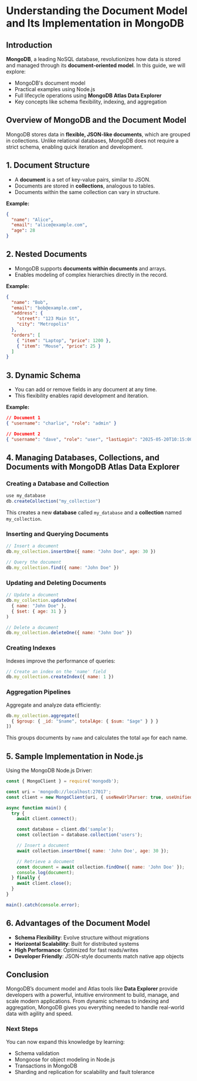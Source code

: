 
# Understanding the Document Model and Its Implementation in MongoDB

## Introduction

**MongoDB**, a leading NoSQL database, revolutionizes how data is stored and managed through its **document-oriented model**. In this guide, we will explore:

* MongoDB's document model
* Practical examples using Node.js
* Full lifecycle operations using **MongoDB Atlas Data Explorer**
* Key concepts like schema flexibility, indexing, and aggregation

## Overview of MongoDB and the Document Model

MongoDB stores data in **flexible, JSON-like documents**, which are grouped in collections. Unlike relational databases, MongoDB does not require a strict schema, enabling quick iteration and development.

## 1. Document Structure

* A **document** is a set of key-value pairs, similar to JSON.
* Documents are stored in **collections**, analogous to tables.
* Documents within the same collection can vary in structure.

**Example:**

```json
{
  "name": "Alice",
  "email": "alice@example.com",
  "age": 28
}
```

## 2. Nested Documents

* MongoDB supports **documents within documents** and arrays.
* Enables modeling of complex hierarchies directly in the record.

**Example:**

```json
{
  "name": "Bob",
  "email": "bob@example.com",
  "address": {
    "street": "123 Main St",
    "city": "Metropolis"
  },
  "orders": [
    { "item": "Laptop", "price": 1200 },
    { "item": "Mouse", "price": 25 }
  ]
}
```

## 3. Dynamic Schema

* You can add or remove fields in any document at any time.
* This flexibility enables rapid development and iteration.

**Example:**

```json
// Document 1
{ "username": "charlie", "role": "admin" }

// Document 2
{ "username": "dave", "role": "user", "lastLogin": "2025-05-20T10:15:00Z" }
```

## 4. Managing Databases, Collections, and Documents with MongoDB Atlas Data Explorer

### Creating a Database and Collection

```js
use my_database
db.createCollection("my_collection")
```

This creates a new **database** called `my_database` and a **collection** named `my_collection`.

### Inserting and Querying Documents

```js
// Insert a document
db.my_collection.insertOne({ name: "John Doe", age: 30 })

// Query the document
db.my_collection.find({ name: "John Doe" })
```

### Updating and Deleting Documents

```js
// Update a document
db.my_collection.updateOne(
  { name: "John Doe" },
  { $set: { age: 31 } }
)

// Delete a document
db.my_collection.deleteOne({ name: "John Doe" })
```

### Creating Indexes

Indexes improve the performance of queries:

```js
// Create an index on the 'name' field
db.my_collection.createIndex({ name: 1 })
```

### Aggregation Pipelines

Aggregate and analyze data efficiently:

```js
db.my_collection.aggregate([
  { $group: { _id: "$name", totalAge: { $sum: "$age" } } }
])
```

This groups documents by `name` and calculates the total `age` for each name.

## 5. Sample Implementation in Node.js

Using the MongoDB Node.js Driver:

```js
const { MongoClient } = require('mongodb');

const uri = 'mongodb://localhost:27017';
const client = new MongoClient(uri, { useNewUrlParser: true, useUnifiedTopology: true });

async function main() {
  try {
    await client.connect();

    const database = client.db('sample');
    const collection = database.collection('users');

    // Insert a document
    await collection.insertOne({ name: 'John Doe', age: 30 });

    // Retrieve a document
    const document = await collection.findOne({ name: 'John Doe' });
    console.log(document);
  } finally {
    await client.close();
  }
}

main().catch(console.error);
```

## 6. Advantages of the Document Model

* **Schema Flexibility**: Evolve structure without migrations
* **Horizontal Scalability**: Built for distributed systems
* **High Performance**: Optimized for fast reads/writes
* **Developer Friendly**: JSON-style documents match native app objects

## Conclusion

MongoDB’s document model and Atlas tools like **Data Explorer** provide developers with a powerful, intuitive environment to build, manage, and scale modern applications. From dynamic schemas to indexing and aggregation, MongoDB gives you everything needed to handle real-world data with agility and speed.

### Next Steps

You can now expand this knowledge by learning:

* Schema validation
* Mongoose for object modeling in Node.js
* Transactions in MongoDB
* Sharding and replication for scalability and fault tolerance
